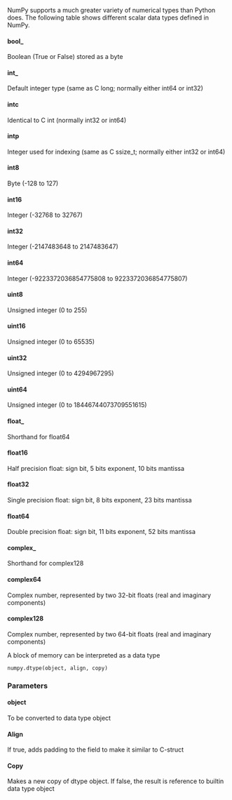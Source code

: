 NumPy supports a much greater variety of numerical types than Python does. The following table shows different scalar data types defined in NumPy.

#### bool_
Boolean (True or False) stored as a byte

#### int_

Default integer type (same as C long; normally either int64 or int32)

#### intc

Identical to C int (normally int32 or int64)

#### intp

Integer used for indexing (same as C ssize_t; normally either int32 or int64)

#### int8

Byte (-128 to 127)

#### int16

Integer (-32768 to 32767)

#### int32

Integer (-2147483648 to 2147483647)

#### int64

Integer (-9223372036854775808 to 9223372036854775807)

#### uint8

Unsigned integer (0 to 255)

#### uint16

Unsigned integer (0 to 65535)

#### uint32

Unsigned integer (0 to 4294967295)

#### uint64

Unsigned integer (0 to 18446744073709551615)

#### float_

Shorthand for float64

#### float16

Half precision float: sign bit, 5 bits exponent, 10 bits mantissa

#### float32

Single precision float: sign bit, 8 bits exponent, 23 bits mantissa

#### float64

Double precision float: sign bit, 11 bits exponent, 52 bits mantissa

#### complex_

Shorthand for complex128

#### complex64

Complex number, represented by two 32-bit floats (real and imaginary components)

#### complex128

Complex number, represented by two 64-bit floats (real and imaginary components)

A block of memory can be interpreted as a data type

```
numpy.dtype(object, align, copy)
```

### Parameters
#### object
To be converted to data type object

#### Align
If true, adds padding to the field to make it similar to C-struct

#### Copy
Makes a new copy of dtype object. If false, the result is reference to builtin data type object

